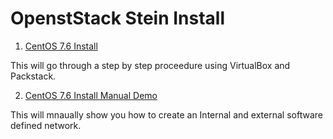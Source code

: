 # OpenstStack Stein Install

1. [ CentOS 7.6 Install ](https://github.com/icarusfactor/openstack-Installs/blob/master/stein/centos7_packstack/)

This will go through a step by step proceedure using VirtualBox and Packstack.


2. [ CentOS 7.6 Install Manual Demo ](https://github.com/icarusfactor/openstack-Installs/tree/master/stein/centos7_packstack_manual_demo/)


This will mnaually show you how to create an Internal and external software defined network.
